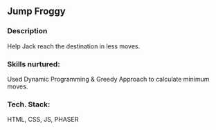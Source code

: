 ## Jump Froggy



### Description
Help Jack reach the destination in less moves.

### Skills nurtured:
Used Dynamic Programming & Greedy Approach to calculate minimum moves.

### Tech. Stack:
HTML, CSS, JS, PHASER
